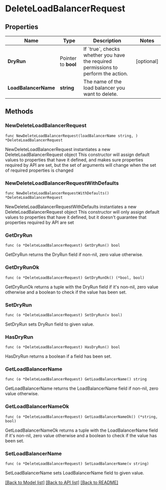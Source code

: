 # DeleteLoadBalancerRequest

## Properties

Name | Type | Description | Notes
------------ | ------------- | ------------- | -------------
**DryRun** | Pointer to **bool** | If &#x60;true&#x60;, checks whether you have the required permissions to perform the action. | [optional] 
**LoadBalancerName** | **string** | The name of the load balancer you want to delete. | 

## Methods

### NewDeleteLoadBalancerRequest

`func NewDeleteLoadBalancerRequest(loadBalancerName string, ) *DeleteLoadBalancerRequest`

NewDeleteLoadBalancerRequest instantiates a new DeleteLoadBalancerRequest object
This constructor will assign default values to properties that have it defined,
and makes sure properties required by API are set, but the set of arguments
will change when the set of required properties is changed

### NewDeleteLoadBalancerRequestWithDefaults

`func NewDeleteLoadBalancerRequestWithDefaults() *DeleteLoadBalancerRequest`

NewDeleteLoadBalancerRequestWithDefaults instantiates a new DeleteLoadBalancerRequest object
This constructor will only assign default values to properties that have it defined,
but it doesn't guarantee that properties required by API are set

### GetDryRun

`func (o *DeleteLoadBalancerRequest) GetDryRun() bool`

GetDryRun returns the DryRun field if non-nil, zero value otherwise.

### GetDryRunOk

`func (o *DeleteLoadBalancerRequest) GetDryRunOk() (*bool, bool)`

GetDryRunOk returns a tuple with the DryRun field if it's non-nil, zero value otherwise
and a boolean to check if the value has been set.

### SetDryRun

`func (o *DeleteLoadBalancerRequest) SetDryRun(v bool)`

SetDryRun sets DryRun field to given value.

### HasDryRun

`func (o *DeleteLoadBalancerRequest) HasDryRun() bool`

HasDryRun returns a boolean if a field has been set.

### GetLoadBalancerName

`func (o *DeleteLoadBalancerRequest) GetLoadBalancerName() string`

GetLoadBalancerName returns the LoadBalancerName field if non-nil, zero value otherwise.

### GetLoadBalancerNameOk

`func (o *DeleteLoadBalancerRequest) GetLoadBalancerNameOk() (*string, bool)`

GetLoadBalancerNameOk returns a tuple with the LoadBalancerName field if it's non-nil, zero value otherwise
and a boolean to check if the value has been set.

### SetLoadBalancerName

`func (o *DeleteLoadBalancerRequest) SetLoadBalancerName(v string)`

SetLoadBalancerName sets LoadBalancerName field to given value.



[[Back to Model list]](../README.md#documentation-for-models) [[Back to API list]](../README.md#documentation-for-api-endpoints) [[Back to README]](../README.md)


